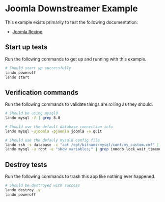 # Joomla Downstreamer Example

This example exists primarily to test the following documentation:

* [Joomla Recipe](https://docs.lando.dev/joomla/config.html)

Start up tests
--------------

Run the following commands to get up and running with this example.

```bash
# Should start up successfully
lando poweroff
lando start
```

Verification commands
---------------------

Run the following commands to validate things are rolling as they should.

```bash
# Should be using mysql8
lando mysql -V | grep 8.0

# Should use the default database connection info
lando mysql -ujoomla -pjoomla joomla -e quit

# Should use the defauly mysql8 config file
lando ssh -s database -c "cat /opt/bitnami/mysql/conf/my_custom.cnf" | grep "LANDOJOOMLAMYSQL8CNF"
lando mysql -u root -e "show variables;" | grep innodb_lock_wait_timeout | grep 127
```

Destroy tests
-------------

Run the following commands to trash this app like nothing ever happened.

```bash
# Should be destroyed with success
lando destroy -y
lando poweroff
```
